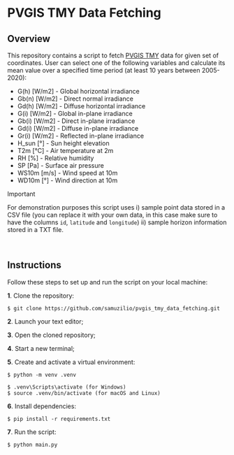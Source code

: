 # PVGIS TMY Data Fetching
## Overview
This repository contains a script to fetch [PVGIS TMY](https://joint-research-centre.ec.europa.eu/photovoltaic-geographical-information-system-pvgis/pvgis-tools/pvgis-typical-meteorological-year-tmy-generator_en) data for given set of coordinates. User can select one of the following variables and calculate its mean value over a specified time period (at least 10 years between 2005-2020):

- G(h) [W/m2] - Global horizontal irradiance
- Gb(n) [W/m2] - Direct normal irradiance
- Gd(h) [W/m2] - Diffuse horizontal irradiance
- G(i) [W/m2] - Global in-plane irradiance
- Gb(i) [W/m2] - Direct in-plane irradiance
- Gd(i) [W/m2] - Diffuse in-plane irradiance
- Gr(i) [W/m2] - Reflected in-plane irradiance
- H_sun [°] - Sun height elevation
- T2m [°C] - Air temperature at 2m
- RH [%] - Relative humidity
- SP [Pa] - Surface air pressure
- WS10m [m/s] - Wind speed at 10m
- WD10m [°] - Wind direction at 10m

> [!IMPORTANT]
> For demonstration purposes this script uses i) sample point data stored in a CSV file (you can replace it with your own data, in this case make sure to have the columns `id`, `latitude` and `longitude`) ii) sample horizon information stored in a TXT file.

<br>

## Instructions
Follow these steps to set up and run the script on your local machine:

**1**. Clone the repository:
```
$ git clone https://github.com/samuzilio/pvgis_tmy_data_fetching.git
```
**2**. Launch your text editor;

**3**. Open the cloned repository;

**4**. Start a new terminal;

**5**. Create and activate a virtual environment:
```
$ python -m venv .venv
```
```
$ .venv\Scripts\activate (for Windows)
$ source .venv/bin/activate (for macOS and Linux)
```
**6**. Install dependencies:
```
$ pip install -r requirements.txt
```
**7**. Run the script:
```
$ python main.py
```

